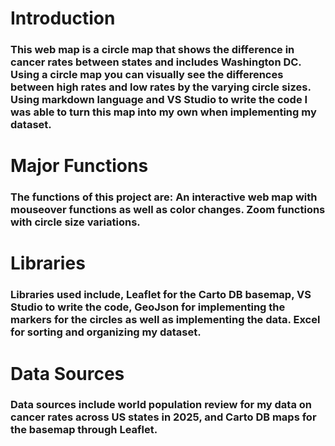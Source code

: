 # Introduction

  ### This web map is a circle map that shows the difference in cancer rates between states and includes Washington DC. Using a circle map you can visually see the differences between high rates and low rates by the varying circle sizes. Using markdown language and VS Studio to write the code I was able to turn this map into my own when implementing my dataset.

# Major Functions

   ### The functions of this project are: An interactive web map with mouseover functions as well as color changes. Zoom functions with circle size variations. 

# Libraries

   ### Libraries used include, Leaflet for the Carto DB basemap, VS Studio to write the code, GeoJson for implementing the markers for the circles as well as implementing the data. Excel for sorting and organizing my dataset. 

# Data Sources

   ### Data sources include world population review for my data on cancer rates across US states in 2025, and Carto DB maps for the basemap through Leaflet. 
